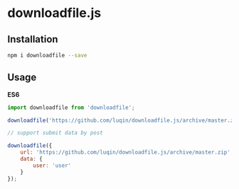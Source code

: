 # downloadfile.js

## Installation

```sh
npm i downloadfile --save
```

## Usage

**ES6**
```js
import downloadfile from 'downloadfile';

downloadfile('https://github.com/luqin/downloadfile.js/archive/master.zip');

// support submit data by post

downloadfile({
    url: 'https://github.com/luqin/downloadfile.js/archive/master.zip',
    data: {
        user: 'user'
    }
});
```

